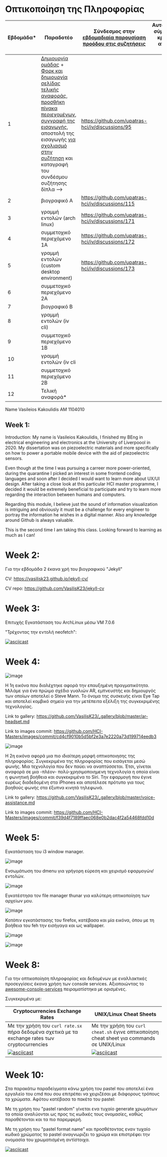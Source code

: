 # Οπτικοποίηση της Πληροφορίας


| Εβδομάδα* | Παραδοτέο | Σύνδεσμος στην [εβδομαδιαία παρουσίαση προόδου στις συζητήσεις](https://github.com/upatras-hci/iv/discussions/categories/show-and-tell) | Αυτοαξιολόγηση σύμφωνα με τα κριτήρια της αντίστοιχης άσκησης |
| --- | --- | --- | --- |
| 1 | [Δημιουργία ομάδας](https://courses-ionio.github.io/help/team/) + [Φορκ και δημιουργία σελίδας τελικής αναφοράς](https://courses-ionio.github.io/help/guide/), [προσθήκη πίνακα περιεχομένων](https://raw.githubusercontent.com/upatras-hci/iv/master/README.md), [συγγραφή της εισαγωγής](https://courses-ionio.github.io/help/intro/), αποστολή της εισαγωγής [για σχολιασμό στην συζήτηση](https://github.com/upatras-hci/iv/discussions/categories/show-and-tell) και καταγραφή του συνδέσμου συζήτησης δίπλα --> | https://github.com/upatras-hci/iv/discussions/95 |  |
| 2 | βιογραφικό Α | https://github.com/upatras-hci/iv/discussions/115| |
| 3 | γραμμή εντολών (arch linux) | https://github.com/upatras-hci/iv/discussions/171 | |
| 4 | συμμετοχικό περιεχόμενο 1A | https://github.com/upatras-hci/iv/discussions/172 | |
| 5 | γραμμή εντολών (custom desktop environment) | https://github.com/upatras-hci/iv/discussions/173 | |
| 6 | συμμετοχικό περιεχόμενο 2Α | | |
| 7 | βιογραφικό Β | | |
| 8 | γραμμή εντολών (iv cli) | | |
| 9 | συμμετοχικό περιεχόμενο 1Β | | |
| 10 | γραμμή εντολών (iv cli | | |
| 11 | συμμετοχικό περιεχόμενο 2Β | | |
| 12 | Τελική αναφορά* | | |

Name Vasileios Kakoulidis
AM 1104010


## Week 1:

Introduction: My name is Vasileios Kakoulidis, I finished my BEng in electrical engineering and electronics at the University of Liverpoool in 2020. My dissertation was on piezoelectric materials and more specifically on how to power a portable mobile device with the aid of piezoelectric sensors. 

Even though at the time I was pursuing a carreer more power-oriented, during the quarantine I picked an interest in some frontend coding languages and soon after I decided I would want to learn more about UX/UI design. After taking a close look at this particular HCI master programme, I decided it would be extremely beneficial to participate and try to learn more regarding the interaction between humans and computers.

Regarding this module, I believe just the sound of information visualization is intriguing and obviously it must be a challenge for every engineer to portray the information he wishes in a digital manner. Also any knowledge around Github is always valuable.

This is the second time I am taking this class. Looking forward to learning as much as I can!


# Week 2:

Για την εβδομάδα 2 έκανα χρή του βιογραφικού "Jekyll"

CV: https://vasilisk23.github.io/jekyll-cv/

CV repo: https://github.com/VasilisK23/jekyll-cv


# Week 3:

Επιτυχής Εγκατάσταση του ArchLinux μέσω VM 7.0.6

"Τρέχοντας την εντολή neofetch":

[![asciicast](https://asciinema.org/a/35GsFz2LHsjNHzqhOukFhYLNs.svg)](https://asciinema.org/a/35GsFz2LHsjNHzqhOukFhYLNs)


# Week 4:

![image](https://github.com/VasilisK23/iv/assets/115342571/0d602c69-158d-438e-b5a2-8ff2a5f70a7c)

Η 1η εικόνα που διαλέχτηκε αφορά την επαυξημένη πραγματικότητα. Μιλάμε για ένα πρώιμο σχέδιο γυαλιών AR, εμπνευστής και δημιουργός των οποίων αποτελεί ο Steve Mann. Το όνομα της συσκευής είναι Eye Tap και αποτελεί κομβικό σημείο για την μετέπειτα εξέλιξη της συγκεκριμένης τεχνολογίας.

Link to gallery: https://github.com/VasilisK23/_gallery/blob/master/ar-headset.md

Link to images commit: https://github.com/HCI-Masters/images/commit/cd4cf9010b5d5bf2e3a7e2220a73d199714eedb3


![image](https://github.com/VasilisK23/iv/assets/115342571/394864f8-daf2-476d-b585-61bb491c2428)

Η 2η εικόνα αφορά μια πιο ιδιαίτερη μορφή οπτικοποιησης της πληροφορίας. Συγκεκριμένα της πληροφορίας που εισάγεται μεσώ φωνής. Μια τεχνολογία που δεν παύει να αναπτύσσεται. Έτσι, γίνεται αναφορά σε μια -πλέον- πολύ-χρησιμοποιημενη τεχνολογία η οποία είναι η φωνητική βοήθεια και συγκεκριμένα το Siri. Την εφαρμογή που έγινε ευρέως διαδεδομένη στα iPhones και αποτέλεσε πρότυπο για τους βοηθούς φωνής στα έξυπνα κινητά τηλεφωνά.

Link to gallery: https://github.com/VasilisK23/_gallery/blob/master/voice-assistance.md

Link to images commit: https://github.com/HCI-Masters/images/commit/f39d4f7189ffaec068e0b2dac4f2a54468fdd10d


# Week 5:

Εγκατάσταση του i3 window manager. 

![image](https://github.com/VasilisK23/iv/assets/115342571/de029d05-2cab-4293-86cd-d85309881b1f)


Ενσωμάτωση του dmenu για γρήγορη εύρεση και χειρισμό εφαρμογών/εντολών.

![image](https://github.com/VasilisK23/iv/assets/115342571/9a1ddff6-2a4a-4fd7-a930-683266e0e1bf)


Εγκατέστησα τον file manager thunar για καλύτερη οπτικοποίηση των αρχείων μου.

![image](https://github.com/VasilisK23/iv/assets/115342571/6a237f2b-d6c7-497c-a657-cac71c5180fe)


Κατόπιν εγκατάστασης του firefox, κατέβασα και μία εικόνα, όπου με τη βοήθεια του feh την εισήγαγα και ως wallpaper.

![image](https://github.com/VasilisK23/iv/assets/115342571/5009377e-d3d4-494b-afdd-0d43e81fdb47)

![image](https://github.com/VasilisK23/iv/assets/115342571/c72defcd-99e7-4714-b1c1-575d25b5d456)

# Week 8:

Για την οπτικοποίηση πληροφορίας και δεδομένων με εναλλακτικές προσεγγίσεις έκανα χρήση των console services. Αξιοποιώντας το [awesome-console-services](https://github.com/chubin/awesome-console-services) πειραματίστηκα με ορισμένες.

Συγκεκριμένα με:

| Cryptocurrencies Exchange Rates | UNIX/Linux Cheat Sheets |
| --- | --- | 
| Με την χρήση του `curl rate.sx` πήρα δεδομένα σχετικά με τα exchange rates των cryptocurrencies | Με την χρήση του `curl cheat.sh` έγινε οπτικοποίηση cheat sheet για commands σε UNIX/Linux |
|[![asciicast](https://asciinema.org/a/Y99W3snji4Tjbr7ehu5TAdvxM.svg)](https://asciinema.org/a/Y99W3snji4Tjbr7ehu5TAdvxM)| [![asciicast](https://asciinema.org/a/uOyTN0gcb1edgpSt54rew7xm5.svg)](https://asciinema.org/a/uOyTN0gcb1edgpSt54rew7xm5) |

# Week 10:

Στα παρακάτω παραδείγματα κάνω χρήση του pastel που αποτελεί ένα εργαλείο του cmd που σου επιτρέπει να χειριζέσαι με διάφορους τρόπους τα χρώματα. Αφότου κατέβασα το πακέτο του pastel:

Με τη χρήση του "pastel random" γίνεται ενα τυχαίο generate χρωμάτων τα οποία αναλύονται ως προς τις κωδικές τους ονομασίες, καθώς παραθέτονται και τα πιο παρεμφερή.

Με τη χρήση του "pastel format name" και προσθέτοντας εναν τυχαίο κωδικό χρώματος το pastel αναγνωριζει το χρώμα και επιστρέφει την ονομασία του χρωματισμένη αντίστοιχα.

[![asciicast](https://asciinema.org/a/pYAzJnoMm0mBWxDNbRVgJwEtr.svg)](https://asciinema.org/a/pYAzJnoMm0mBWxDNbRVgJwEtr)


